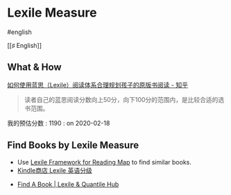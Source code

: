 # Lexile Measure

#english

[[♯ English]]

## What & How

[如何使用蓝思（Lexile）阅读体系合理规划孩子的原版书阅读 - 知乎](https://www.dropbox.com/s/x3xq79nd7vjz2yv/%E5%A6%82%E4%BD%95%E4%BD%BF%E7%94%A8%E8%93%9D%E6%80%9D%EF%BC%88Lexile%EF%BC%89%E9%98%85%E8%AF%BB%E4%BD%93%E7%B3%BB%E5%90%88%E7%90%86%E8%A7%84%E5%88%92%E5%AD%A9%E5%AD%90%E7%9A%84%E5%8E%9F%E7%89%88%E4%B9%A6%E9%98%85%E8%AF%BB%20-%20%E7%9F%A5%E4%B9%8E.html?dl=0)

> 读者自己的蓝思阅读分数向上50分，向下100分的范围内，是比较合适的选书范围。

我的预估分数
: 1190
: on 2020-02-18

## Find Books by Lexile Measure

- Use [Lexile Framework for Reading Map](https://www.dropbox.com/s/37gsf8hh3ge8b9h/Lexile%20Framework%20for%20Reading%20Map.pdf?dl=0) to find similar books.
- [Kindle商店 Lexile 英语分级](https://www.amazon.cn/b?_encoding=UTF8&node=1974674071&pf_rd_i=116170071&pf_rd_m=A1AJ19PSB66TGU&pf_rd_p=429ba31d-1e1f-4454-85b7-5bc99a394bb9&pf_rd_r=9M4SMMHTQCVFF1N03E7R&pf_rd_s=tcg-slide-7&pf_rd_t=101&ref_=ch_auto_pc_slides)
* [Find A Book | Lexile & Quantile Hub](https://hub.lexile.com/find-a-book/book-results)
